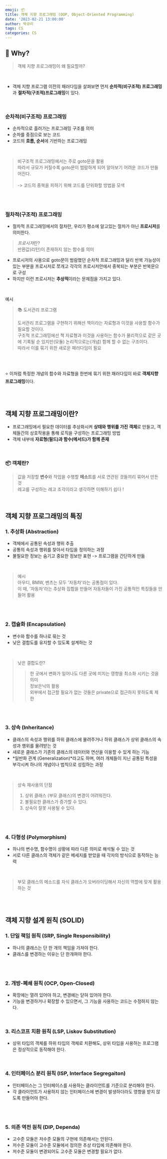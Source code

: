 ```yaml
---
emoji: 📦
title: 객체 지향 프로그래밍 (OOP, Object-Oriented Programming)
date: '2023-02-21 13:00:00'
author: 박규리
tags: CS
categories: CS
---
```


## 🧠 Why?

> 객체 지향 프로그래밍이 왜 필요할까? </br>
</br>

* 객체 지향 프로그램 이전의 패러다임을 살펴보면 먼저 **순차적(비구조적) 프로그래밍**과 **절차적(구조적)프로그래밍**이 있다. 

</br>

### 순차적(비구조적) 프로그래밍

* 순차적으로 흘러가는 프로그래밍 구조를 의미 
* 순차를 중점으로 보는 코드
* 코드의 **흐름, 순서**에 기반하는 프로그래밍

</br>

> 비구조적 프로그래밍에서는 주로 goto문을 활용 </br>
> 따라서 규모가 커질수록 goto문이 범람하게 되어 알아보기 어려운 코드가 만들어진다. </br>
> </br>
> -> 코드의 중복을 피하기 위해 코드를 단위화할 방법을 모색

</br>
</br>

### 절차적(구조적) 프로그래밍

* 절차적 프로그래밍에서의 절차란, 우리가 평소에 알고있는 절차가 아닌 **프로시저**를 의미한다.

> *프로시저*란? </br>
> 반환값(리턴)이 존재하지 않는 함수를 의미 </br>

* 프로시저의 사용으로 goto문이 범람했던 순차적 프로그래밍과 달리 반복 가능성이 있는 부분을 프로시저로 쪼개고 각각의 프로시저안에서 중복되는 부분은 반복문으로 구성
* 하지만 이런 프로시저는 **추상적**이라는 문제점을 가지고 있다.

</br>

예시 </br>

> 📚 도서관리 프로그램 </br>
> </br>
> 도서관리 프로그램을 구현하기 위해선 책이라는 자료형과 이것을 사용할 함수가 필요할 것이다. </br>
> 구조적 프로그래밍에선 책 자료형과 이것을 사용하는 함수가 물리적으로 같은 곳에 기록될 순 있지만(모듈) 논리적으로는(개념) 함께 할 수 없는 구조이다.  </br>
> 따라서 이를 묶기 위한 새로운 패러다임이 필요

</br>
</br>

⭐️ 이처럼 특정한 개념의 함수와 자료형을 한번에 묶기 위한 패러다임이 바로 **객체지향 프로그래밍**이다.

</br>
</br>

## 객체 지향 프로그래밍이란?

* 프로그래밍에서 필요한 데이터를 추상화시켜 **상태와 행위를 가진 객체**로 만들고, 객체들간의 상호작용을 통해 로직을 구성하는 프로그래밍 방법
* 객체 내부에 **자료형(필드)과 함수(메서드)가 함께 존재**

</br>

### 📦 객체란?

> 값을 저장할 **변수**와 작업을 수행할 **메소드**를 서로 연관된 것들끼리 묶어서 만든 것 </br>
> 레고를 구성하는 레고 조각이라고 생각하면 이해하기 쉽다 !

</br>

## 객체 지향 프로그래밍의 특징

### 1. 추상화 (Abstraction)

* 객체에서 공통된 속성과 행위 추출
* 공통의 속성과 행위를 찾아서 타입을 정의하는 과정
* 불필요한 정보는 숨기고 중요한 정보만 표현 -> 프로그램을 간단하게 만듦

</br>

> 예시 </br>
> 아우디, BMW, 벤츠는 모두 '자동차'라는 공통점이 있다. </br>
> 이 때, '자동차'라는 추상화 집합을 만들어 자동차들이 가진 공통적인 특징들을 만들어 활용

</br>
</br>

### 2. 캡슐화 (Encapsulation)

* 변수와 함수를 하나로 묶는 것
* 낮은 결합도를 유지할 수 있도록 설계하는 것

</br>

> 낮은 결합도란? </br> 
>> 한 곳에서 변화가 일어나도 다른 곳에 미치는 영향을 최소화 시키는 것을 의미 </br>
> 정보은닉의 활용 </br>
>> 외부에서 접근할 필요가 없는 것들은 private으로 접근하지 못하도록 제한

</br>
</br>

### 3. 상속 (Inheritance)

* 클래스의 속성과 행위를 하위 클래스에 물려주거나 하위 클래스가 상위 클래스의 속성과 행위를 물려받는 것 
* 새로운 클래스가 기존의 클래스의 데이터와 연산을 이용할 수 있게 하는 기능
* *일반화 관계 (Generalization)*라고도 하며, 여러 개체들이 지닌 공통된 특성을 부각시켜 하나의 개념이나 법칙으로 성립하는 과정

</br>

> 상속 재사용의 단점 </br>
> 1. 상위 클래스 (부모 클래스)의 변경이 어려워진다. </br>
> 2. 불필요한 클래스가 증가할 수 있다. </br>
> 3. 상속이 잘못 사용될 수 있다. 

</br>
</br>

### 4. 다형성 (Polymorphism)

* 하나의 변수명, 함수명이 상황에 따라 다른 의미로 해석될 수 있는 것
* 서로 다른 클래스의 객체가 같은 메세지를 받았을 때 각자의 방식으로 동작하는 능력

</br>

> 부모 클래스의 메소드를 자식 클래스가 오버라이딩해서 자신의 역할에 맞게 활용하는 것

</br>
</br>

## 객체 지향 설계 원칙 (SOLID)

### 1. 단일 책임 원칙 (SRP, Single Responsibility)

* 하나의 클래스는 단 한 개의 책임을 가져야 한다. </br>
* 클래스를 변경하는 이유는 단 한개여야 한다. 

</br>
</br>

### 2. 개방-폐쇄 원칙 (OCP, Open-Closed)

* 확장에는 열려 있어야 하고, 변경에는 닫혀 있어야 한다. </br>
* 기능을 변경하거나 확장할 수 있으면서, 그 기능을 사용하는 코드는 수정하지 않는다. 

</br>

### 3. 리스코프 치환 원칙 (LSP, Liskov Substitution)

* 상위 타입의 객체를 하위 타입의 객체로 치환해도, 상위 타입을 사용하는 프로그램은 정상적으로 동작해야 한다. </br>

</br>

### 4. 인터페이스 분리 원칙 (ISP, Interface Segregaiton)

* 인터페이스는 그 인터페이스를 사용하는 클라이언트를 기준으로 분리해야 한다. 
* 각 클라이언트가 사용하지 않는 인터페이스에 변경이 발생하더라도 영향을 받지 않도록 만들어야 한다.

</br>
</br>

### 5. 의존 역전 원칙 (DIP, Dependa)

* 고수준 모듈은 저수준 모듈의 구현에 의존해서는 안된다. 
* 저수준 모듈이 고수준 모듈에서 정의한 추상 타입에 의존해야 한다. 
* 저수준 모듈이 변경되어도 고수준 모듈은 변경할 필요가 없다.

</br>
</br>

```toc
```